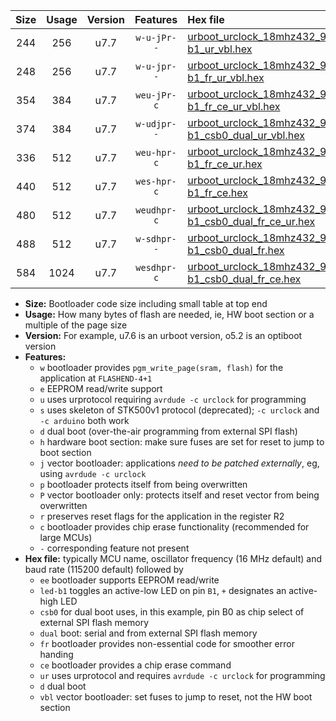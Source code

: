 |Size|Usage|Version|Features|Hex file|
|:-:|:-:|:-:|:-:|:--|
|244|256|u7.7|`w-u-jPr--`|[urboot_urclock_18mhz432_9600bps_led-b1_ur_vbl.hex](https://raw.githubusercontent.com/stefanrueger/urboot.hex/main/boards/urclock/fcpu_18mhz432/9600_bps/urboot_urclock_18mhz432_9600bps_led-b1_ur_vbl.hex)|
|248|256|u7.7|`w-u-jpr--`|[urboot_urclock_18mhz432_9600bps_led-b1_fr_ur_vbl.hex](https://raw.githubusercontent.com/stefanrueger/urboot.hex/main/boards/urclock/fcpu_18mhz432/9600_bps/urboot_urclock_18mhz432_9600bps_led-b1_fr_ur_vbl.hex)|
|354|384|u7.7|`weu-jPr-c`|[urboot_urclock_18mhz432_9600bps_ee_led-b1_fr_ce_ur_vbl.hex](https://raw.githubusercontent.com/stefanrueger/urboot.hex/main/boards/urclock/fcpu_18mhz432/9600_bps/urboot_urclock_18mhz432_9600bps_ee_led-b1_fr_ce_ur_vbl.hex)|
|374|384|u7.7|`w-udjpr--`|[urboot_urclock_18mhz432_9600bps_led-b1_csb0_dual_ur_vbl.hex](https://raw.githubusercontent.com/stefanrueger/urboot.hex/main/boards/urclock/fcpu_18mhz432/9600_bps/urboot_urclock_18mhz432_9600bps_led-b1_csb0_dual_ur_vbl.hex)|
|336|512|u7.7|`weu-hpr-c`|[urboot_urclock_18mhz432_9600bps_ee_led-b1_fr_ce_ur.hex](https://raw.githubusercontent.com/stefanrueger/urboot.hex/main/boards/urclock/fcpu_18mhz432/9600_bps/urboot_urclock_18mhz432_9600bps_ee_led-b1_fr_ce_ur.hex)|
|440|512|u7.7|`wes-hpr-c`|[urboot_urclock_18mhz432_9600bps_ee_led-b1_fr_ce.hex](https://raw.githubusercontent.com/stefanrueger/urboot.hex/main/boards/urclock/fcpu_18mhz432/9600_bps/urboot_urclock_18mhz432_9600bps_ee_led-b1_fr_ce.hex)|
|480|512|u7.7|`weudhpr-c`|[urboot_urclock_18mhz432_9600bps_ee_led-b1_csb0_dual_fr_ce_ur.hex](https://raw.githubusercontent.com/stefanrueger/urboot.hex/main/boards/urclock/fcpu_18mhz432/9600_bps/urboot_urclock_18mhz432_9600bps_ee_led-b1_csb0_dual_fr_ce_ur.hex)|
|488|512|u7.7|`w-sdhpr--`|[urboot_urclock_18mhz432_9600bps_led-b1_csb0_dual_fr.hex](https://raw.githubusercontent.com/stefanrueger/urboot.hex/main/boards/urclock/fcpu_18mhz432/9600_bps/urboot_urclock_18mhz432_9600bps_led-b1_csb0_dual_fr.hex)|
|584|1024|u7.7|`wesdhpr-c`|[urboot_urclock_18mhz432_9600bps_ee_led-b1_csb0_dual_fr_ce.hex](https://raw.githubusercontent.com/stefanrueger/urboot.hex/main/boards/urclock/fcpu_18mhz432/9600_bps/urboot_urclock_18mhz432_9600bps_ee_led-b1_csb0_dual_fr_ce.hex)|

- **Size:** Bootloader code size including small table at top end
- **Usage:** How many bytes of flash are needed, ie, HW boot section or a multiple of the page size
- **Version:** For example, u7.6 is an urboot version, o5.2 is an optiboot version
- **Features:**
  + `w` bootloader provides `pgm_write_page(sram, flash)` for the application at `FLASHEND-4+1`
  + `e` EEPROM read/write support
  + `u` uses urprotocol requiring `avrdude -c urclock` for programming
  + `s` uses skeleton of STK500v1 protocol (deprecated); `-c urclock` and `-c arduino` both work
  + `d` dual boot (over-the-air programming from external SPI flash)
  + `h` hardware boot section: make sure fuses are set for reset to jump to boot section
  + `j` vector bootloader: applications *need to be patched externally*, eg, using `avrdude -c urclock`
  + `p` bootloader protects itself from being overwritten
  + `P` vector bootloader only: protects itself and reset vector from being overwritten
  + `r` preserves reset flags for the application in the register R2
  + `c` bootloader provides chip erase functionality (recommended for large MCUs)
  + `-` corresponding feature not present
- **Hex file:** typically MCU name, oscillator frequency (16 MHz default) and baud rate (115200 default) followed by
  + `ee` bootloader supports EEPROM read/write
  + `led-b1` toggles an active-low LED on pin `B1`, `+` designates an active-high LED
  + `csb0` for dual boot uses, in this example, pin B0 as chip select of external SPI flash memory
  + `dual` boot: serial and from external SPI flash memory
  + `fr` bootloader provides non-essential code for smoother error handing
  + `ce` bootloader provides a chip erase command
  + `ur` uses urprotocol and requires `avrdude -c urclock` for programming
  + `d` dual boot
  + `vbl` vector bootloader: set fuses to jump to reset, not the HW boot section
